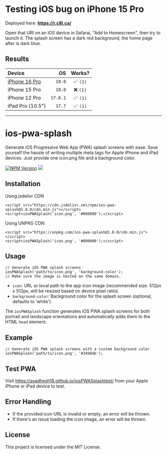 # Testing iOS bug on iPhone 15 Pro

Deployed here:
**https://r.c8l.ca/**

Open that URI on an iOS device in Safarai, "Add to Homescreen", then try to launch it.
The splash screen has a dark red background, the home page after is dark blue.

## Results

| Device | OS | Works? |
| :----- | --: | :---: |
| [iPhone 16 Pro](https://github.com/avadhesh18/iosPWASplash/issues/1#issuecomment-2373748198) | `18.0` | ✅  `(1)` |
| iPhone 15 Pro | `18.0` | ❌ `(1)` |
| iPhone 12 Pro | `17.6.1` | ✅ `(1)` |
| iPad Pro (10.5") | `17.7` | ✅ `(1)` |


---

ios-pwa-splash
==============

Generate iOS Progressive Web App (PWA) splash screens with ease. Save yourself the hassle of writing multiple meta tags for Apple iPhone and iPad devices. Just provide one icon.png file and a background color.

 [![NPM Version](https://img.shields.io/npm/v/ios-pwa-splash.svg)](https://www.npmjs.com/package/ios-pwa-splash) [![](https://data.jsdelivr.com/v1/package/npm/ios-pwa-splash/badge)](https://www.jsdelivr.com/package/npm/ios-pwa-splash)

Installation
------------

Using jsdelivr CDN

    <script src="https://cdn.jsdelivr.net/npm/ios-pwa-splash@1.0.0/cdn.min.js"></script>
    <script>iosPWASplash('icon.png', '#000000');</script>

Using UNPKG CDN

    <script src="https://unpkg.com/ios-pwa-splash@1.0.0/cdn.min.js"></script>
    <script>iosPWASplash('icon.png', '#000000');</script>    
 

Usage
-----
    
    // Generate iOS PWA splash screens
    iosPWASplash('path/to/icon.png', 'background-color');
    // Make sure the image is hosted on the same domain.
    

*   `icon`: URL or local path to the app icon image (recommended size: 512px x 512px, will be resized based on device pixel ratio).
*   `background-color`: Background color for the splash screen (optional, defaults to 'white').

The `iosPWASplash` function generates iOS PWA splash screens for both portrait and landscape orientations and automatically adds them to the HTML `head` element.

Example
-------
    
    // Generate iOS PWA splash screens with a custom background color
    iosPWASplash('path/to/icon.png', '#3498db');
    

Test PWA
-------
Visit https://avadhesh18.github.io/iosPWASplashtest/ from your Apple iPhone or iPad device to test.

Error Handling
--------------

*   If the provided icon URL is invalid or empty, an error will be thrown.
*   If there's an issue loading the icon image, an error will be thrown.

License
-------

This project is licensed under the MIT License.
